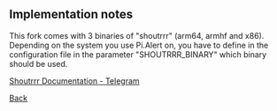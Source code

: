 ## Implementation notes

This fork comes with 3 binaries of "shoutrrr" (arm64, armhf and x86). Depending on the system you use Pi.Alert on, you have to define in the configuration file in the parameter "SHOUTRRR_BINARY" which binary should be used.

[Shoutrrr Documentation - Telegram](https://containrrr.dev/shoutrrr/0.7/services/telegram/)


[Back](https://github.com/leiweibau/Pi.Alert#back)
